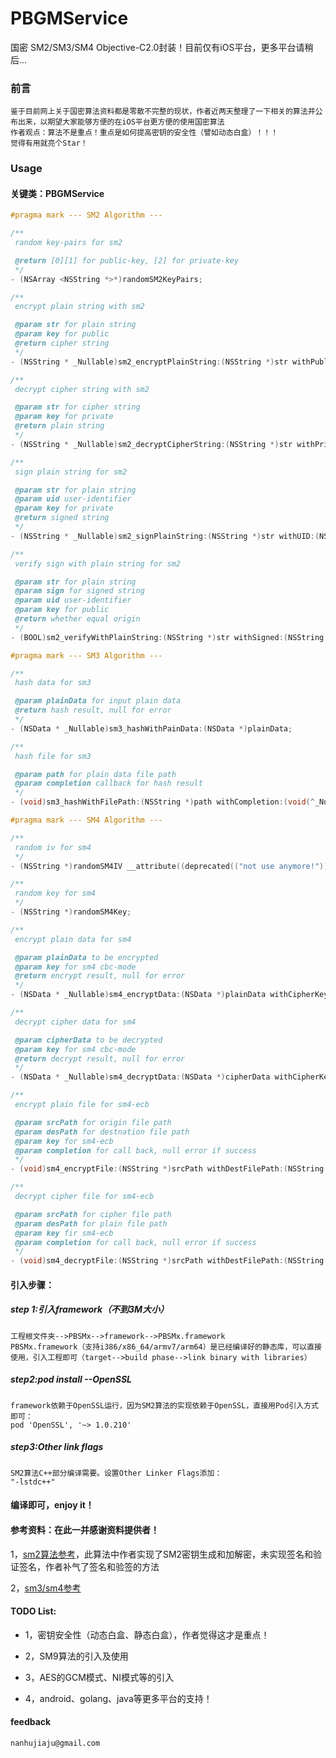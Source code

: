 # PBGMService
国密 SM2/SM3/SM4 Objective-C2.0封装！目前仅有iOS平台，更多平台请稍后...

### 前言
	鉴于目前网上关于国密算法资料都是零散不完整的现状，作者近两天整理了一下相关的算法并公布出来，以期望大家能够方便的在iOS平台更方便的使用国密算法
	作者观点：算法不是重点！重点是如何提高密钥的安全性（譬如动态白盒）！！！
	觉得有用就亮个Star！
### Usage
#### 关键类：PBGMService
```Objective-C
#pragma mark --- SM2 Algorithm ---

/**
 random key-pairs for sm2

 @return [0][1] for public-key, [2] for private-key
 */
- (NSArray <NSString *>*)randomSM2KeyPairs;

/**
 encrypt plain string with sm2

 @param str for plain string
 @param key for public
 @return cipher string
 */
- (NSString * _Nullable)sm2_encryptPlainString:(NSString *)str withPublicKey:(NSString *)key;

/**
 decrypt cipher string with sm2

 @param str for cipher string
 @param key for private
 @return plain string
 */
- (NSString * _Nullable)sm2_decryptCipherString:(NSString *)str withPrivateKey:(NSString *)key;

/**
 sign plain string for sm2

 @param str for plain string
 @param uid user-identifier
 @param key for private
 @return signed string
 */
- (NSString * _Nullable)sm2_signPlainString:(NSString *)str withUID:(NSString *)uid withPrivateKey:(NSString *)key;

/**
 verify sign with plain string for sm2

 @param str for plain string
 @param sign for signed string
 @param uid user-identifier
 @param key for public
 @return whether equal origin
 */
- (BOOL)sm2_verifyWithPlainString:(NSString *)str withSigned:(NSString *)sign withUID:(NSString *)uid withPublicKey:(NSString *)key;

#pragma mark --- SM3 Algorithm ---

/**
 hash data for sm3

 @param plainData for input plain data
 @return hash result, null for error
 */
- (NSData * _Nullable)sm3_hashWithPainData:(NSData *)plainData;

/**
 hash file for sm3

 @param path for plain data file path
 @param completion callback for hash result
 */
- (void)sm3_hashWithFilePath:(NSString *)path withCompletion:(void(^_Nullable)(NSError*_Nullable err, NSData *_Nullable hash))completion;

#pragma mark --- SM4 Algorithm ---

/**
 random iv for sm4
 */
- (NSString *)randomSM4IV __attribute((deprecated(("not use anymore!"))));

/**
 random key for sm4
 */
- (NSString *)randomSM4Key;

/**
 encrypt plain data for sm4

 @param plainData to be encrypted
 @param key for sm4 cbc-mode
 @return encrypt result, null for error
 */
- (NSData * _Nullable)sm4_encryptData:(NSData *)plainData withCipherKey:(NSString *)key NS_AVAILABLE_IOS(8_0);

/**
 decrypt cipher data for sm4

 @param cipherData to be decrypted
 @param key for sm4 cbc-mode
 @return decrypt result, null for error
 */
- (NSData * _Nullable)sm4_decryptData:(NSData *)cipherData withCipherKey:(NSString *)key NS_AVAILABLE_IOS(8_0);

/**
 encrypt plain file for sm4-ecb

 @param srcPath for origin file path
 @param desPath for destnation file path
 @param key for sm4-ecb
 @param completion for call back, null error if success
 */
- (void)sm4_encryptFile:(NSString *)srcPath withDestFilePath:(NSString *)desPath withCipherKey:(NSString *)key withCompletion:(void(^_Nullable)(NSError*_Nullable err))completion;

/**
 decrypt cipher file for sm4-ecb

 @param srcPath for cipher file path
 @param desPath for plain file path
 @param key fir sm4-ecb
 @param completion for call back, null error if success
 */
- (void)sm4_decryptFile:(NSString *)srcPath withDestFilePath:(NSString *)desPath withCipherKey:(NSString *)key withCompletion:(void(^_Nullable)(NSError*_Nullable err))completion;
```

#### 引入步骤：
##### step 1:引入framework（不到3M大小）
	工程根文件夹-->PBSMx-->framework-->PBSMx.framework
	PBSMx.framework（支持i386/x86_64/armv7/arm64）是已经编译好的静态库，可以直接使用，引入工程即可（target-->build phase-->link binary with libraries）
##### step2:pod install --OpenSSL
	framework依赖于OpenSSL运行，因为SM2算法的实现依赖于OpenSSL，直接用Pod引入方式即可：
	pod 'OpenSSL', '~> 1.0.210'
##### step3:Other link flags
	SM2算法C++部分编译需要。设置Other Linker Flags添加：
	"-lstdc++"
#### 编译即可，enjoy it！

#### 参考资料：在此一并感谢资料提供者！
1，[sm2算法参考](https://github.com/dishibolei/SM2)，此算法中作者实现了SM2密钥生成和加解密，未实现签名和验证签名，作者补气了签名和验签的方法

2，[sm3/sm4参考](http://www.cnblogs.com/TaiYangXiManYouZhe/p/4317519.html)

#### TODO List:
* 1，密钥安全性（动态白盒、静态白盒），作者觉得这才是重点！

* 2，SM9算法的引入及使用

* 3，AES的GCM模式、NI模式等的引入

* 4，android、golang、java等更多平台的支持！

#### feedback
	nanhujiaju@gmail.com